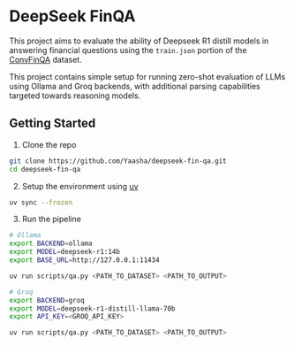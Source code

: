# DeepSeek FinQA

This project aims to evaluate the ability of Deepseek R1 distill models in answering financial questions using the `train.json` portion of the [ConvFinQA](https://github.com/czyssrs/ConvFinQA) dataset.

This project contains simple setup for running zero-shot evaluation of LLMs using Ollama and Groq backends, with additional parsing capabilities targeted towards reasoning models.

## Getting Started

1. Clone the repo
```sh
git clone https://github.com/Yaasha/deepseek-fin-qa.git
cd deepseek-fin-qa
```

2. Setup the environment using [uv](https://docs.astral.sh/uv/getting-started/installation/)
```sh
uv sync --frozen
```

3. Run the pipeline
```sh
# Ollama
export BACKEND=ollama
export MODEL=deepseek-r1:14b
export BASE_URL=http://127.0.0.1:11434

uv run scripts/qa.py <PATH_TO_DATASET> <PATH_TO_OUTPUT>
```
```sh
# Groq
export BACKEND=groq
export MODEL=deepseek-r1-distill-llama-70b
export API_KEY=<GROQ_API_KEY>

uv run scripts/qa.py <PATH_TO_DATASET> <PATH_TO_OUTPUT>
```
